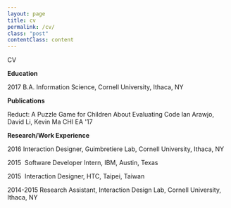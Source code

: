 ```yaml
---
layout: page
title: cv
permalink: /cv/
class: "post"
contentClass: content
---
```


CV

**Education**


2017 B.A. Information Science, Cornell University, Ithaca, NY

**Publications** 
  
Reduct: A Puzzle Game for Children About Evaluating Code
Ian Arawjo, David Li, Kevin Ma
CHI EA '17

**Research/Work Experience** 

2016
Interaction Designer, Guimbretiere Lab, Cornell University, Ithaca, NY

2015 
Software Developer Intern, IBM, Austin, Texas

2015 
Interaction Designer, HTC, Taipei, Taiwan

2014-2015
Research Assistant, Interaction Design Lab, Cornell University, Ithaca, NY